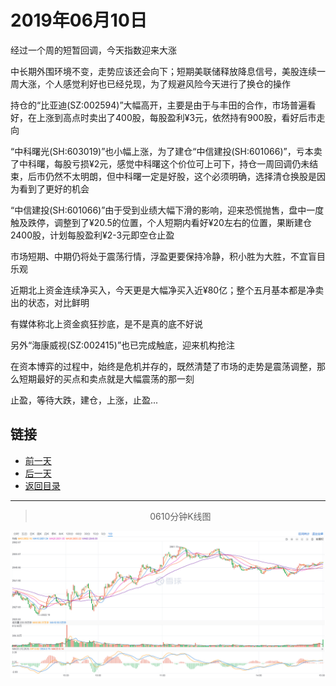 # 2019年06月10日

经过一个周的短暂回调，今天指数迎来大涨

中长期外围环境不变，走势应该还会向下；短期美联储释放降息信号，美股连续一周大涨，个人感觉利好也已经兑现，为了规避风险今天进行了换仓的操作

持仓的“比亚迪(SZ:002594)”大幅高开，主要是由于与丰田的合作，市场普遍看好，在上涨到高点时卖出了400股，每股盈利¥3元，依然持有900股，看好后市走向

“中科曙光(SH:603019)”也小幅上涨，为了建仓“中信建投(SH:601066)”，亏本卖了中科曙，每股亏损¥2元，感觉中科曙这个价位可上可下，持仓一周回调仍未结束，后市仍然不太明朗，但中科曙一定是好股，这个必须明确，选择清仓换股是因为看到了更好的机会

“中信建投(SH:601066)”由于受到业绩大幅下滑的影响，迎来恐慌抛售，盘中一度触及跌停，调整到了¥20.5的位置，个人短期内看好¥20左右的位置，果断建仓2400股，计划每股盈利¥2-3元即空仓止盈

市场短期、中期仍将处于震荡行情，浮盈更要保持冷静，积小胜为大胜，不宜盲目乐观

近期北上资金连续净买入，今天更是大幅净买入近¥80亿；整个五月基本都是净卖出的状态，对比鲜明

有媒体称北上资金疯狂抄底，是不是真的底不好说

另外“海康威视(SZ:002415)”也已完成触底，迎来机构抢注

在资本博弈的过程中，始终是危机并存的，既然清楚了市场的走势是震荡调整，那么短期最好的买点和卖点就是大幅震荡的那一刻

止盈，等待大跌，建仓，上涨，止盈...



## 链接

- [前一天](https://github.com/gdoggy/investment-diary/blob/master/2019/0606.md)
- [后一天](https://github.com/gdoggy/investment-diary/blob/master/2019/0611.md)
- [返回目录](https://github.com/gdoggy/investment-diary)

------

> <center>0610分钟K线图</center>

![K minute](https://github.com/gdoggy/investment-diary/blob/master/2019/RunChart/0610.png)

